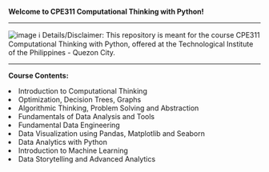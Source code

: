 <b>Welcome to CPE311 Computational Thinking with Python!</b>
<hr>

![image](https://github.com/rmndgaf/CPE311_TIPQC/assets/42718324/cdab0f9b-ac75-42a7-ba6a-9341d4f7bc17)
ℹ️ Details/Disclaimer: This repository is meant for the course CPE311 Computational Thinking with Python, offered at the Technological Institute of the Philippines - Quezon City.

<hr>

<b>Course Contents:</b>
<li>Introduction to Computational Thinking</li>
<li>Optimization, Decision Trees, Graphs</li>
<li>Algorithmic Thinking, Problem Solving and Abstraction</li>
<li>Fundamentals of Data Analysis and Tools</li>
<li>Fundamental Data Engineering</li>
<li>Data Visualization using Pandas, Matplotlib and Seaborn</li>
<li>Data Analytics with Python</li>
<li>Introduction to Machine Learning</li>
<li>Data Storytelling and Advanced Analytics</li>

